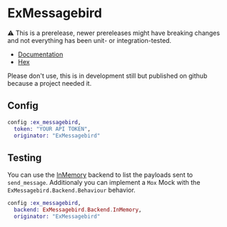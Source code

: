 # ExMessagebird

⚠ This is a prerelease, newer prereleases might have breaking changes and not everything has been unit- or integration-tested.

- [Documentation](https://hexdocs.pm/ex_messagebird/ExMessagebird.html)
- [Hex](https://hex.pm/packages/ex_messagebird)

Please don't use, this is in development still but published on github because a project needed it.

## Config

```elixir
config :ex_messagebird,
  token: "YOUR API TOKEN",
  originator: "ExMessagebird"
```

## Testing

You can use the [InMemory](https://hexdocs.pm/ex_messagebird/ExMessagebird.Backend.InMemory.html) backend to list the payloads sent to `send_message`.
Additionaly you can implement a `Mox` Mock with the `ExMessagebird.Backend.Behaviour` behavior.

```elixir
config :ex_messagebird,
  backend: ExMessagebird.Backend.InMemory,
  originator: "ExMessagebird"
```
